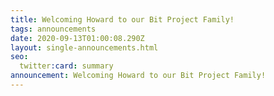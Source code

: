 ```yaml
---
title: Welcoming Howard to our Bit Project Family!
tags: announcements
date: 2020-09-13T01:00:08.290Z
layout: single-announcements.html
seo:
  twitter:card: summary
announcement: Welcoming Howard to our Bit Project Family!
---
```

